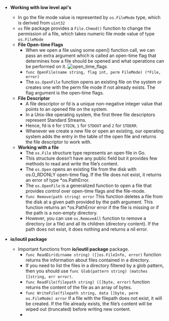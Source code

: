 - **Working with low level api's**
  - In go the file mode value is represented by `os.FileMode` type, which is derived from `uint32`
  - `os` file package provides a `File.Chmod()` function to change the permission of a file, which takes numeric file mode value of type `os.FileMode`
  - **File Open-time Flags**
    - When we open a file using some open() function call, we can pass an extra argument which is called an open-time flag that determines how a file should be opened and what operations can be performed on it.
      ![open_time_flags](https://miro.medium.com/max/512/1*LIWYx3qdT81h9uvWPbWZwQ.png)
    - `func OpenFile(name string, flag int, perm FileMode) (*File, error)` 
    - The `os.OpenFile` function opens an existing file on the system or creates one with the perm file mode if not already exists. The flag argument is the open-time flags.
  - **File Descriptor**
    - A file descriptor or fd is a unique non-negative integer value that points to an opened file on the system.
    - In a Unix-like operating system, the first three file descriptors represent Standard Streams.
    - Hence, fd is `0` for `STDIN`, `1` for `STDOUT` and `2` for `STDERR`.
    - Whenever we create a new file or open an existing, our operating system adds the entry in the table of the open file and returns the file descriptor to work with.
  - **Working with a file**
    - The `os.File` structure type represents an open file in Go.
    - This structure doesn’t have any public field but it provides few methods to read and write the file’s content.
    - The `os.Open` opens an existing file from the disk with os.O_RDONLY open-time flag. If the file does not exist, it returns an error of type *os.PathError.
    - The `os.OpenFile` is a generalized function to open a file that provides control over open-time flags and the file-mode.
    - `func Remove(path string) error` This function deletes a file from the disk at a given path provided by the path argument. This function returns an *os.PathError error if the file is missing or if the path is a non-empty directory.
    - However, you can use `os.RemoveAll` function to remove a directory (or a file) and all its children (directory content). If the path does not exist, it does nothing and returns a nil error.
    
- **io/ioutil package**
  - Important functions from **io/ioutil package** package.
    - `func ReadDir(dirname string) ([]os.FileInfo, error)` function returns the information about files contained in a directory.
    - If you need to list the files in a directory filtered by a glob pattern, then you should use `func Glob(pattern string) (matches []string, err error)`.
    - `func ReadFile(filepath string) ([]byte, error)` function returns the content of the file as an array of bytes.
    - `func WriteFile(filepath string, data []byte, perm os.FileMode) error` If a file with the filepath does not exist, it will be created. If the file already exists, the file’s content will be wiped out (truncated) before writing new content.
    - 
